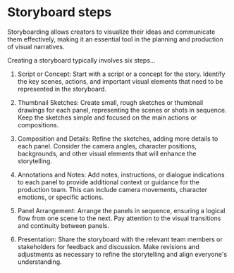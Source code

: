 # Storyboard steps

Storyboarding allows creators to visualize their ideas and communicate them effectively, making it an essential tool in the planning and production of visual narratives.

Creating a storyboard typically involves six steps…

1. Script or Concept: Start with a script or a concept for the story. Identify the key scenes, actions, and important visual elements that need to be represented in the storyboard.

2. Thumbnail Sketches: Create small, rough sketches or thumbnail drawings for each panel, representing the scenes or shots in sequence. Keep the sketches simple and focused on the main actions or compositions.

3. Composition and Details: Refine the sketches, adding more details to each panel. Consider the camera angles, character positions, backgrounds, and other visual elements that will enhance the storytelling.

4. Annotations and Notes: Add notes, instructions, or dialogue indications to each panel to provide additional context or guidance for the production team. This can include camera movements, character emotions, or specific actions.

5. Panel Arrangement: Arrange the panels in sequence, ensuring a logical flow from one scene to the next. Pay attention to the visual transitions and continuity between panels.

6. Presentation: Share the storyboard with the relevant team members or stakeholders for feedback and discussion. Make revisions and adjustments as necessary to refine the storytelling and align everyone's understanding.
